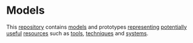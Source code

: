 # Models
This [repository](https://github.com/gcassel/Modular-Organization-Terminology/tree/master/terms/repository.md) contains [models](https://github.com/gcassel/Modular-Organization-Terminology/tree/master/terms/model.md) and prototypes [representing](https://github.com/gcassel/Modular-Organization-Terminology/tree/master/terms/representation.md) [potentially](https://github.com/gcassel/Modular-Organization-Terminology/tree/master/terms/potential.md) [useful](https://github.com/gcassel/Modular-Organization-Terminology/tree/master/terms/use.md) [resources](https://github.com/gcassel/Modular-Organization-Terminology/blob/master/terms/resource.md) such as [tools](https://github.com/gcassel/Modular-Organization-Terminology/tree/master/terms/tool.md), [techniques](https://github.com/gcassel/Modular-Organization-Terminology/tree/master/terms/technique.md) and [systems](https://github.com/gcassel/Modular-Organization-Terminology/tree/master/terms/system.md).

